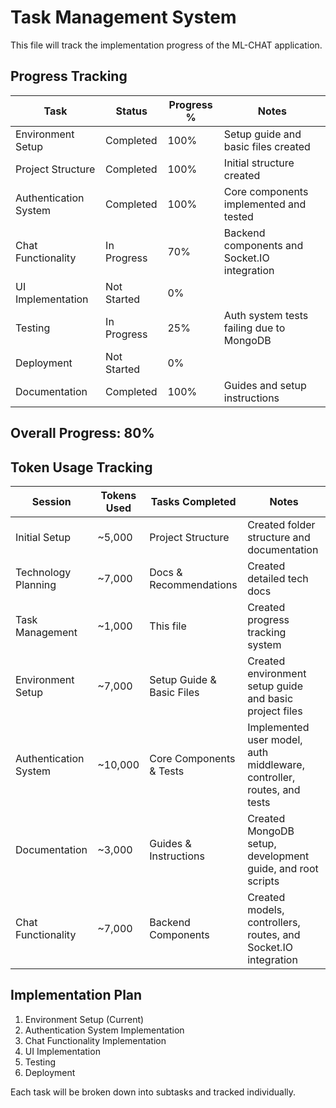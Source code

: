 # Task Management System

This file will track the implementation progress of the ML-CHAT application.

## Progress Tracking

| Task | Status | Progress % | Notes |
|------|--------|------------|-------|
| Environment Setup | Completed | 100% | Setup guide and basic files created |
| Project Structure | Completed | 100% | Initial structure created |
| Authentication System | Completed | 100% | Core components implemented and tested |
| Chat Functionality | In Progress | 70% | Backend components and Socket.IO integration |
| UI Implementation | Not Started | 0% | |
| Testing | In Progress | 25% | Auth system tests failing due to MongoDB |
| Deployment | Not Started | 0% | |
| Documentation | Completed | 100% | Guides and setup instructions |

## Overall Progress: 80%

## Token Usage Tracking

| Session | Tokens Used | Tasks Completed | Notes |
|---------|-------------|-----------------|-------|
| Initial Setup | ~5,000 | Project Structure | Created folder structure and documentation |
| Technology Planning | ~7,000 | Docs & Recommendations | Created detailed tech docs |
| Task Management | ~1,000 | This file | Created progress tracking system |
| Environment Setup | ~7,000 | Setup Guide & Basic Files | Created environment setup guide and basic project files |
| Authentication System | ~10,000 | Core Components & Tests | Implemented user model, auth middleware, controller, routes, and tests |
| Documentation | ~3,000 | Guides & Instructions | Created MongoDB setup, development guide, and root scripts |
| Chat Functionality | ~7,000 | Backend Components | Created models, controllers, routes, and Socket.IO integration |

## Implementation Plan

1. Environment Setup (Current)
2. Authentication System Implementation
3. Chat Functionality Implementation
4. UI Implementation
5. Testing
6. Deployment

Each task will be broken down into subtasks and tracked individually.